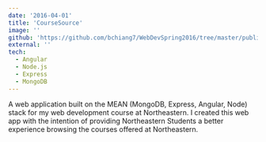 ```yaml
---
date: '2016-04-01'
title: 'CourseSource'
image: ''
github: 'https://github.com/bchiang7/WebDevSpring2016/tree/master/public/project'
external: ''
tech:
  - Angular
  - Node.js
  - Express
  - MongoDB
---
```


A web application built on the MEAN (MongoDB, Express, Angular, Node) stack for my web development course at Northeastern. I created this web app with the intention of providing Northeastern Students a better experience browsing the courses offered at Northeastern.
